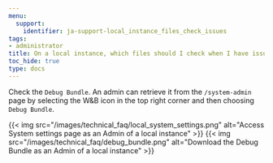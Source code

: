 ```yaml
---
menu:
  support:
    identifier: ja-support-local_instance_files_check_issues
tags:
- administrator
title: On a local instance, which files should I check when I have issues?
toc_hide: true
type: docs
---
```


Check the `Debug Bundle`. An admin can retrieve it from the `/system-admin` page by selecting the W&B icon in the top right corner and then choosing `Debug Bundle`.

{{< img src="/images/technical_faq/local_system_settings.png" alt="Access System settings page as an Admin of a local instance" >}}
{{< img src="/images/technical_faq/debug_bundle.png" alt="Download the Debug Bundle as an Admin of a local instance" >}}